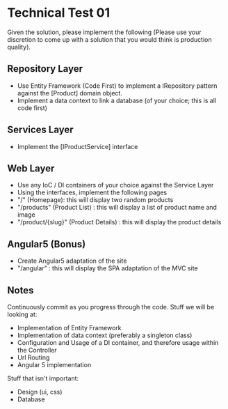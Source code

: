 Technical Test 01
=================

Given the solution, please implement the following (Please use your discretion to come up with a solution that you would think is production quality).


Repository Layer
----------------

- Use Entity Framework (Code First) to implement a IRepository pattern against the [Product] domain object.
- Implement a data context to link a database (of your choice; this is all code first)

Services Layer
--------------

- Implement the [IProductService] interface

Web Layer
---------

- Use any IoC / DI containers of your choice against the Service Layer
- Using the interfaces, implement the following pages
- "/" (Homepage): this will display two random products
- "/products" (Product List) : this will display a list of product name and image
- "/product/{slug}" (Product Details) : this will display the product details

Angular5 (Bonus)
-------

- Create Angular5 adaptation of the site
- "/angular" : this will display the SPA adaptation of the MVC site

Notes
-----

Continuously commit as you progress through the code.
Stuff we will be looking at:

- Implementation of Entity Framework
- Implementation of data context (preferably a singleton class)
- Configuration and Usage of a DI container, and therefore usage within the Controller
- Url Routing
- Angular 5 implementation

Stuff that isn't important:
- Design (ui, css)
- Database